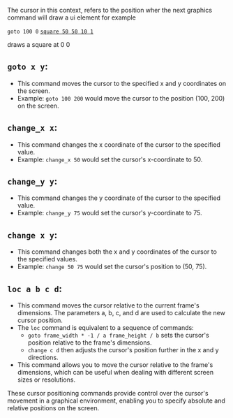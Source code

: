 The cursor in this context, refers to the position wher the next graphics command will draw a ui element
for example

`goto 100 0`
[`square 50 50 10 1`](https://github.com/Mistium/Origin-OS/blob/main/Websites/origin.web/docs/osl/ui.md#main-ui-elements)

draws a square at 0 0

## `goto x y`:

- This command moves the cursor to the specified x and y coordinates on the screen.
- Example: `goto 100 200` would move the cursor to the position (100, 200) on the screen.

## `change_x x`:

- This command changes the x coordinate of the cursor to the specified value.
- Example: `change_x 50` would set the cursor's x-coordinate to 50.

## `change_y y`:

- This command changes the y coordinate of the cursor to the specified value.
- Example: `change_y 75` would set the cursor's y-coordinate to 75.

## `change x y`:

- This command changes both the x and y coordinates of the cursor to the specified values.
- Example: `change 50 75` would set the cursor's position to (50, 75).

## `loc a b c d`:

- This command moves the cursor relative to the current frame's dimensions. The parameters a, b, c, and d are used to calculate the new cursor position.
- The `loc` command is equivalent to a sequence of commands:
  - `goto frame_width * -1 / a frame_height / b` sets the cursor's position relative to the frame's dimensions.
  - `change c d` then adjusts the cursor's position further in the x and y directions.
- This command allows you to move the cursor relative to the frame's dimensions, which can be useful when dealing with different screen sizes or resolutions.

These cursor positioning commands provide control over the cursor's movement in a graphical environment, enabling you to specify absolute and relative positions on the screen.
